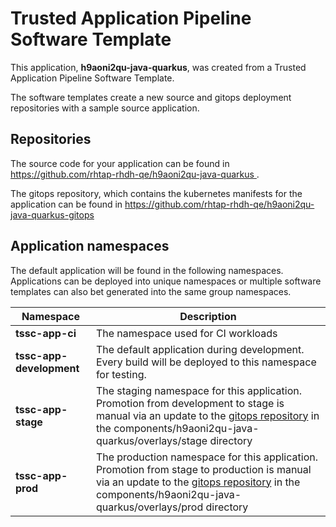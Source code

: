 # Trusted Application Pipeline Software Template

This application, **h9aoni2qu-java-quarkus**, was created from a Trusted Application Pipeline Software Template.

The software templates create a new source and gitops deployment repositories with a sample source application. 

## Repositories

The source code for your application can be found in [https://github.com/rhtap-rhdh-qe/h9aoni2qu-java-quarkus ](https://github.com/rhtap-rhdh-qe/h9aoni2qu-java-quarkus ).
 
The gitops repository, which contains the kubernetes manifests for the application can be found in 
[https://github.com/rhtap-rhdh-qe/h9aoni2qu-java-quarkus-gitops ](https://github.com/rhtap-rhdh-qe/h9aoni2qu-java-quarkus-gitops ) 

## Application namespaces 

The default application will be found in the following namespaces. Applications can be deployed into unique namespaces or multiple software templates can also bet generated into the same group namespaces.  

|  Namespace   |  Description   |  
| -------- | -------- |
| **tssc-app-ci** | The namespace used for CI workloads |
| **tssc-app-development** | The default application during development. Every build will be deployed to this namespace for testing. |
| **tssc-app-stage** | The staging namespace for this application. Promotion from development to stage is manual via an update to the [gitops repository](https://github.com/rhtap-rhdh-qe/h9aoni2qu-java-quarkus-gitops ) in the components/h9aoni2qu-java-quarkus/overlays/stage directory |
| **tssc-app-prod** | The production namespace for this application. Promotion from stage to production is manual via an update to the [gitops repository](https://github.com/rhtap-rhdh-qe/h9aoni2qu-java-quarkus-gitops ) in the components/h9aoni2qu-java-quarkus/overlays/prod directory |